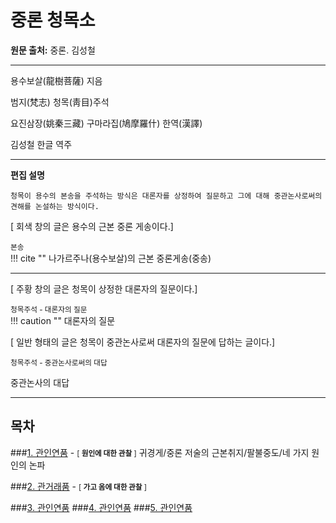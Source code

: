 # 중론 청목소

__원문 출처:__ 중론. 김성철

---

용수보살(龍樹菩薩) 지음

범지(梵志) 청목(靑目)주석

요진삼장(姚秦三藏) 구마라집(鳩摩羅什) 한역(漢譯)

김성철 한글 역주

---

__편집 설명__

`청목이 용수의 본송을 주석하는 방식은 대론자를 상정하여 질문하고 그에 대해 중관논사로써의 견해를 논설하는 방식이다.`

[ 회색 창의 글은 용수의 근본 중론 게송이다.]

<small>본송</small><br>
!!! cite ""
    나가르주나(용수보살)의 근본 중론게송(중송)

---

[ 주황 창의 글은 청목이 상정한 대론자의 질문이다.]

<small>청목주석 - 대론자의 질문</small><br>
!!! caution ""
    대론자의 질문

[ 일반 형태의 글은 청목이 중관논사로써 대론자의 질문에 답하는 글이다.]

<small>청목주석 - 중관논사로써의 대답</small><br>

중관논사의 대답


---

## 목차

###[1. 관인연품](./1-관인연품.md) -  <small>[ __원인에 대한 관찰__ ]</small>
귀경게/중론 저술의 근본취지/팔불중도/네 가지 원인의 논파

###[2. 관거래품](./1-관인연품.md) -  <small>[ __가고 옴에 대한 관찰__ ]</small>

###[3. 관인연품](./1-관인연품.md)
###[4. 관인연품](./1-관인연품.md)
###[5. 관인연품](./1-관인연품.md)